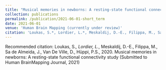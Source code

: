 ```yaml
---
title: "Musical memories in newborns: A resting-state functional connectivity study"
collection: publications
permalink: /publication/2021-06-01-short_term
date: 2021-06-01
venue: 'Human Brain Mapping (currently under review)'
citation: 'Loukas, S.*, Lordier, L.*, Meskaldij, D.-E., Filippa, M., Sa de Almeida, J., Van De Ville, D., Hüppi, P.S., 2021. Musical memories in newborns: A resting-state functional connectivity study (Submitted to Human Brain Mapping Journal, 2021).'
---
```


Recommended citation: Loukas, S.*, Lordier, L.*, Meskaldij, D.-E., Filippa, M., Sa de Almeida, J., Van De Ville, D.,
Hüppi, P.S., 2020. Musical memories in newborns: A resting-state functional connectivity
study (Submitted to Human BrainMapping Journal, 2021)